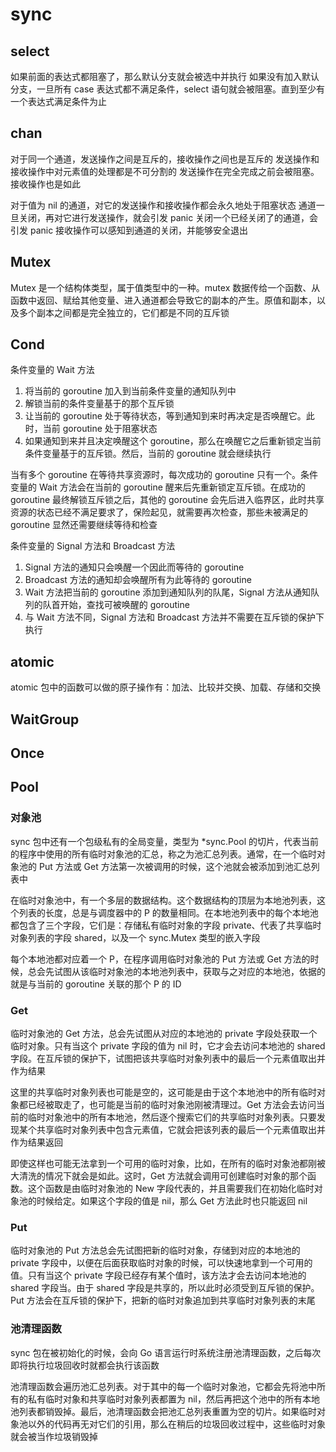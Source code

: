 # sync

## select

如果前面的表达式都阻塞了，那么默认分支就会被选中并执行
如果没有加入默认分支，一旦所有 case 表达式都不满足条件，select 语句就会被阻塞。直到至少有一个表达式满足条件为止

## chan

对于同一个通道，发送操作之间是互斥的，接收操作之间也是互斥的
发送操作和接收操作中对元素值的处理都是不可分割的
发送操作在完全完成之前会被阻塞。接收操作也是如此

对于值为 nil 的通道，对它的发送操作和接收操作都会永久地处于阻塞状态
通道一旦关闭，再对它进行发送操作，就会引发 panic
关闭一个已经关闭了的通道，会引发 panic
接收操作可以感知到通道的关闭，并能够安全退出

## Mutex

Mutex 是一个结构体类型，属于值类型中的一种。mutex 数据传给一个函数、从函数中返回、赋给其他变量、进入通道都会导致它的副本的产生。原值和副本，以及多个副本之间都是完全独立的，它们都是不同的互斥锁

## Cond

条件变量的 Wait 方法

1. 将当前的 goroutine 加入到当前条件变量的通知队列中
2. 解锁当前的条件变量基于的那个互斥锁
3. 让当前的 goroutine 处于等待状态，等到通知到来时再决定是否唤醒它。此时，当前 goroutine 处于阻塞状态
4. 如果通知到来并且决定唤醒这个 goroutine，那么在唤醒它之后重新锁定当前条件变量基于的互斥锁。然后，当前的 goroutine 就会继续执行

当有多个 goroutine 在等待共享资源时，每次成功的 goroutine 只有一个。条件变量的 Wait 方法会在当前的 goroutine 醒来后先重新锁定互斥锁。在成功的 goroutine 最终解锁互斥锁之后，其他的 goroutine 会先后进入临界区，此时共享资源的状态已经不满足要求了，保险起见，就需要再次检查，那些未被满足的 goroutine 显然还需要继续等待和检查

条件变量的 Signal 方法和 Broadcast 方法

1. Signal 方法的通知只会唤醒一个因此而等待的 goroutine
2. Broadcast 方法的通知却会唤醒所有为此等待的 goroutine
3. Wait 方法把当前的 goroutine 添加到通知队列的队尾，Signal 方法从通知队列的队首开始，查找可被唤醒的 goroutine
4. 与 Wait 方法不同，Signal 方法和 Broadcast 方法并不需要在互斥锁的保护下执行

## atomic

atomic 包中的函数可以做的原子操作有：加法、比较并交换、加载、存储和交换

## WaitGroup

## Once

## Pool

### 对象池

sync 包中还有一个包级私有的全局变量，类型为 *sync.Pool 的切片，代表当前的程序中使用的所有临时对象池的汇总，称之为池汇总列表。通常，在一个临时对象池的 Put 方法或 Get 方法第一次被调用的时候，这个池就会被添加到池汇总列表中

在临时对象池中，有一个多层的数据结构。这个数据结构的顶层为本地池列表，这个列表的长度，总是与调度器中的 P 的数量相同。在本地池列表中的每个本地池都包含了三个字段，它们是：存储私有临时对象的字段 private、代表了共享临时对象列表的字段 shared，以及一个 sync.Mutex 类型的嵌入字段

每个本地池都对应着一个 P，在程序调用临时对象池的 Put 方法或 Get 方法的时候，总会先试图从该临时对象池的本地池列表中，获取与之对应的本地池，依据的就是与当前的 goroutine 关联的那个 P 的 ID

### Get

临时对象池的 Get 方法，总会先试图从对应的本地池的 private 字段处获取一个临时对象。只有当这个 private 字段的值为 nil 时，它才会去访问本地池的 shared 字段。在互斥锁的保护下，试图把该共享临时对象列表中的最后一个元素值取出并作为结果

这里的共享临时对象列表也可能是空的，这可能是由于这个本地池中的所有临时对象都已经被取走了，也可能是当前的临时对象池刚被清理过。Get 方法会去访问当前的临时对象池中的所有本地池，然后逐个搜索它们的共享临时对象列表。只要发现某个共享临时对象列表中包含元素值，它就会把该列表的最后一个元素值取出并作为结果返回

即使这样也可能无法拿到一个可用的临时对象，比如，在所有的临时对象池都刚被大清洗的情况下就会是如此。这时，Get 方法就会调用可创建临时对象的那个函数。这个函数是由临时对象池的 New 字段代表的，并且需要我们在初始化临时对象池的时候给定。如果这个字段的值是 nil，那么 Get 方法此时也只能返回 nil

### Put

临时对象池的 Put 方法总会先试图把新的临时对象，存储到对应的本地池的 private 字段中，以便在后面获取临时对象的时候，可以快速地拿到一个可用的值。只有当这个 private 字段已经存有某个值时，该方法才会去访问本地池的 shared 字段当。由于 shared 字段是共享的，所以此时必须受到互斥锁的保护。Put 方法会在互斥锁的保护下，把新的临时对象追加到共享临时对象列表的末尾

### 池清理函数

sync 包在被初始化的时候，会向 Go 语言运行时系统注册池清理函数，之后每次即将执行垃圾回收时就都会执行该函数

池清理函数会遍历池汇总列表。对于其中的每一个临时对象池，它都会先将池中所有的私有临时对象和共享临时对象列表都置为 nil，然后再把这个池中的所有本地池列表都销毁掉。最后，池清理函数会把池汇总列表重置为空的切片。如果临时对象池以外的代码再无对它们的引用，那么在稍后的垃圾回收过程中，这些临时对象就会被当作垃圾销毁掉


